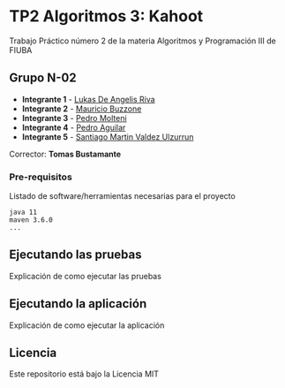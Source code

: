 # TP2 Algoritmos 3: Kahoot

Trabajo Práctico número 2 de la materia Algoritmos y Programación III de FIUBA

## Grupo N-02

* **Integrante 1** - [Lukas De Angelis Riva](https://github.com/Lukas-De-Angelis-Riva)
* **Integrante 2** - [Mauricio Buzzone](https://github.com/MauricioBuzzone)
* **Integrante 3** - [Pedro Molteni](https://github.com/PedroMolteni)
* **Integrante 4** - [Pedro Aguilar](https://github.com/PedroAguilar98)
* **Integrante 5** - [Santiago Martin Valdez Ulzurrun](https://github.com/SantiValdezUlzurrun)

Corrector: **Tomas Bustamante**

### Pre-requisitos

Listado de software/herramientas necesarias para el proyecto

```
java 11
maven 3.6.0
...
```

## Ejecutando las pruebas

Explicación de como ejecutar las pruebas

## Ejecutando la aplicación

Explicación de como ejecutar la aplicación

## Licencia

Este repositorio está bajo la Licencia MIT
